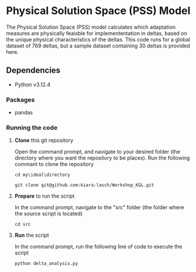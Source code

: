 # Physical Solution Space (PSS) Model
The Physical Solution Space (PSS) model calculates which adaptation measures are physically feaisble for implemententation in deltas, based on the unique physical characteristics of the deltas. This code runs for a global dataset of 769 deltas, but a sample dataset containing 30 deltas is provided here.

## Dependencies 
- Python v3.12.4

### Packages 
- pandas

### Running the code
  1. **Clone** this git repository

     Open the command prompt, and navigate to your desired folder (the directory where you want the repository to be places). Run the following commant to clone the repository
     ```shell
     cd my\ideal\directory
     ```
     ```shell
     git clone git@github.com:kiara-lasch/Workshop_KGL.git
     ```
     
  3. **Prepare** to run the script 

     In the command prompt, navigate to the "src" folder (the folder where the source script is located)

     ```shell
     cd src
     ```
     
  5. **Run** the script

     In the command prompt, run the following line of code to execute the script

     ```shell
     python delta_analysis.py
     ```
